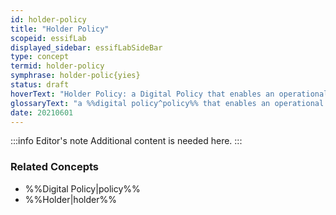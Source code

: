 ```yaml
---
id: holder-policy
title: "Holder Policy"
scopeid: essifLab
displayed_sidebar: essifLabSideBar
type: concept
termid: holder-policy
symphrase: holder-polic{yies}
status: draft
hoverText: "Holder Policy: a Digital Policy that enables an operational Holder component to function in accordance with the Objectives of its Principal"
glossaryText: "a %%digital policy^policy%% that enables an operational %%holder^holder%% component to function in accordance with the %%objectives^objective%% of its %%principal^principal%%."
date: 20210601
---
```


:::info Editor's note
Additional content is needed here.
:::

### Related Concepts
- %%Digital Policy|policy%%
- %%Holder|holder%%
